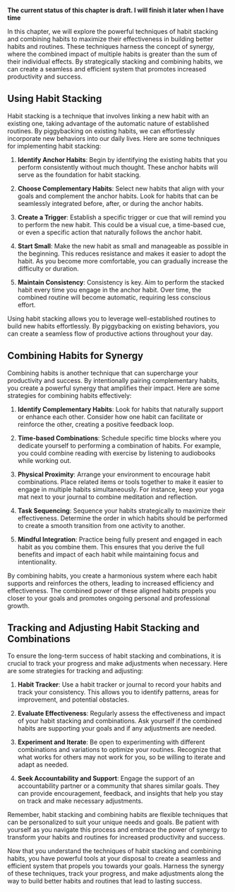 **The current status of this chapter is draft. I will finish it later when I have time**

In this chapter, we will explore the powerful techniques of habit stacking and combining habits to maximize their effectiveness in building better habits and routines. These techniques harness the concept of synergy, where the combined impact of multiple habits is greater than the sum of their individual effects. By strategically stacking and combining habits, we can create a seamless and efficient system that promotes increased productivity and success.

**Using Habit Stacking**
------------------------

Habit stacking is a technique that involves linking a new habit with an existing one, taking advantage of the automatic nature of established routines. By piggybacking on existing habits, we can effortlessly incorporate new behaviors into our daily lives. Here are some techniques for implementing habit stacking:

1. **Identify Anchor Habits**: Begin by identifying the existing habits that you perform consistently without much thought. These anchor habits will serve as the foundation for habit stacking.

2. **Choose Complementary Habits**: Select new habits that align with your goals and complement the anchor habits. Look for habits that can be seamlessly integrated before, after, or during the anchor habits.

3. **Create a Trigger**: Establish a specific trigger or cue that will remind you to perform the new habit. This could be a visual cue, a time-based cue, or even a specific action that naturally follows the anchor habit.

4. **Start Small**: Make the new habit as small and manageable as possible in the beginning. This reduces resistance and makes it easier to adopt the habit. As you become more comfortable, you can gradually increase the difficulty or duration.

5. **Maintain Consistency**: Consistency is key. Aim to perform the stacked habit every time you engage in the anchor habit. Over time, the combined routine will become automatic, requiring less conscious effort.

Using habit stacking allows you to leverage well-established routines to build new habits effortlessly. By piggybacking on existing behaviors, you can create a seamless flow of productive actions throughout your day.

**Combining Habits for Synergy**
--------------------------------

Combining habits is another technique that can supercharge your productivity and success. By intentionally pairing complementary habits, you create a powerful synergy that amplifies their impact. Here are some strategies for combining habits effectively:

1. **Identify Complementary Habits**: Look for habits that naturally support or enhance each other. Consider how one habit can facilitate or reinforce the other, creating a positive feedback loop.

2. **Time-based Combinations**: Schedule specific time blocks where you dedicate yourself to performing a combination of habits. For example, you could combine reading with exercise by listening to audiobooks while working out.

3. **Physical Proximity**: Arrange your environment to encourage habit combinations. Place related items or tools together to make it easier to engage in multiple habits simultaneously. For instance, keep your yoga mat next to your journal to combine meditation and reflection.

4. **Task Sequencing**: Sequence your habits strategically to maximize their effectiveness. Determine the order in which habits should be performed to create a smooth transition from one activity to another.

5. **Mindful Integration**: Practice being fully present and engaged in each habit as you combine them. This ensures that you derive the full benefits and impact of each habit while maintaining focus and intentionality.

By combining habits, you create a harmonious system where each habit supports and reinforces the others, leading to increased efficiency and effectiveness. The combined power of these aligned habits propels you closer to your goals and promotes ongoing personal and professional growth.

**Tracking and Adjusting Habit Stacking and Combinations**
----------------------------------------------------------

To ensure the long-term success of habit stacking and combinations, it is crucial to track your progress and make adjustments when necessary. Here are some strategies for tracking and adjusting:

1. **Habit Tracker**: Use a habit tracker or journal to record your habits and track your consistency. This allows you to identify patterns, areas for improvement, and potential obstacles.

2. **Evaluate Effectiveness**: Regularly assess the effectiveness and impact of your habit stacking and combinations. Ask yourself if the combined habits are supporting your goals and if any adjustments are needed.

3. **Experiment and Iterate**: Be open to experimenting with different combinations and variations to optimize your routines. Recognize that what works for others may not work for you, so be willing to iterate and adapt as needed.

4. **Seek Accountability and Support**: Engage the support of an accountability partner or a community that shares similar goals. They can provide encouragement, feedback, and insights that help you stay on track and make necessary adjustments.

Remember, habit stacking and combining habits are flexible techniques that can be personalized to suit your unique needs and goals. Be patient with yourself as you navigate this process and embrace the power of synergy to transform your habits and routines for increased productivity and success.

Now that you understand the techniques of habit stacking and combining habits, you have powerful tools at your disposal to create a seamless and efficient system that propels you towards your goals. Harness the synergy of these techniques, track your progress, and make adjustments along the way to build better habits and routines that lead to lasting success.
